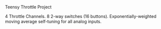 Teensy Throttle Project

4 Throttle Channels. 8 2-way switches (16 buttons). Exponentially-weighted moving average self-tuning for all analog inputs.